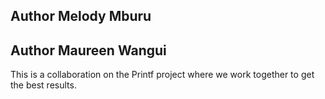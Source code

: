 ## Author Melody Mburu
## Author Maureen Wangui
This is a collaboration on the Printf project where we work together to get the best results.

